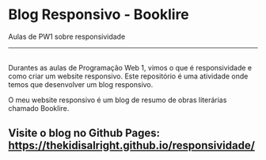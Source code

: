 # Blog Responsivo - Booklire
Aulas de PW1 sobre responsividade
<hr>
<br>
Durantes as aulas de Programação Web 1, vimos o que é responsividade e como criar um website responsivo. Este repositório é uma atividade onde temos que desenvolver
um blog responsivo.

O meu website responsivo é um blog de resumo de obras literárias chamado Booklire.

## Visite o blog no Github Pages: https://thekidisalright.github.io/responsividade/
